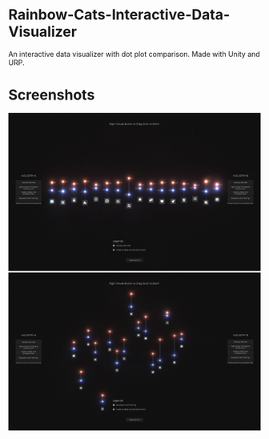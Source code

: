 # Rainbow-Cats-Interactive-Data-Visualizer
 An interactive data visualizer with dot plot comparison. Made with Unity and URP.
# Screenshots
![alt text](https://github.com/UxxHans/Rainbow-Cats-Interactive-Data-Visualizer/blob/main/Pics/Pic2.jpg?raw=true)
![alt text](https://github.com/UxxHans/Rainbow-Cats-Interactive-Data-Visualizer/blob/main/Pics/Pic1.jpg?raw=true)
